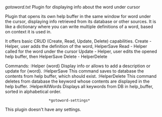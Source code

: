 *gotoword.txt*	Plugin for displaying info about the word under cursor

Plugin that opens its own help buffer in the same window for word under the 
cursor, displaying info retrieved from its database or other sources.
It is like a dictionary where you can write multiple definitions of a word, 
based on context it is used in.

It offers basic CRUD (Create, Read, Update, Delete) capabilities.
Create - Helper, user adds the definition of the word, HelperSave
Read - Helper called for the word under the cursor
Update - Helper, user edits the opened help buffer, then HelperSave 
Delete - HelperDelete

Commands:
:Helper {word}
	Display info or allows to add a description or update for {word}.
:HelperSave
    This command saves to database the contents from help buffer, which should 
    exist.
:HelperDelete
    This command deletes from database the keyword whose contents are
    displayed in the help buffer.
:HelperAllWords
    Displays all keywords from DB in help_buffer, sorted in 
    alphabetical order.
 
						*gotoword-settings*
This plugin doesn't have any settings.
